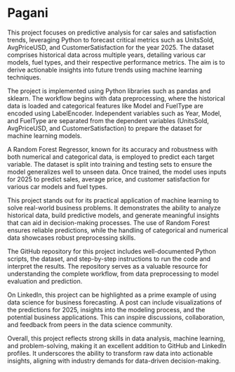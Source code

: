 # Pagani


This project focuses on predictive analysis for car sales and satisfaction trends, leveraging Python to forecast critical metrics such as UnitsSold, AvgPriceUSD, and CustomerSatisfaction for the year 2025. The dataset comprises historical data across multiple years, detailing various car models, fuel types, and their respective performance metrics. The aim is to derive actionable insights into future trends using machine learning techniques.

The project is implemented using Python libraries such as pandas and sklearn. The workflow begins with data preprocessing, where the historical data is loaded and categorical features like Model and FuelType are encoded using LabelEncoder. Independent variables such as Year, Model, and FuelType are separated from the dependent variables (UnitsSold, AvgPriceUSD, and CustomerSatisfaction) to prepare the dataset for machine learning models.

A Random Forest Regressor, known for its accuracy and robustness with both numerical and categorical data, is employed to predict each target variable. The dataset is split into training and testing sets to ensure the model generalizes well to unseen data. Once trained, the model uses inputs for 2025 to predict sales, average price, and customer satisfaction for various car models and fuel types.

This project stands out for its practical application of machine learning to solve real-world business problems. It demonstrates the ability to analyze historical data, build predictive models, and generate meaningful insights that can aid in decision-making processes. The use of Random Forest ensures reliable predictions, while the handling of categorical and numerical data showcases robust preprocessing skills.

The GitHub repository for this project includes well-documented Python scripts, the dataset, and step-by-step instructions to run the code and interpret the results. The repository serves as a valuable resource for understanding the complete workflow, from data preprocessing to model evaluation and prediction.

On LinkedIn, this project can be highlighted as a prime example of using data science for business forecasting. A post can include visualizations of the predictions for 2025, insights into the modeling process, and the potential business applications. This can inspire discussions, collaboration, and feedback from peers in the data science community.

Overall, this project reflects strong skills in data analysis, machine learning, and problem-solving, making it an excellent addition to GitHub and LinkedIn profiles. It underscores the ability to transform raw data into actionable insights, aligning with industry demands for data-driven decision-making.
